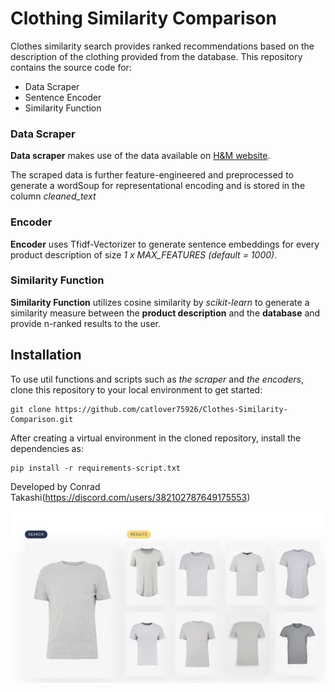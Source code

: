 # Clothing Similarity Comparison

Clothes similarity search provides ranked recommendations based on the description of the clothing provided from the database. This repository contains the source code for:

- Data Scraper
- Sentence Encoder
- Similarity Function

### Data Scraper

**Data scraper** makes use of the data available on [H&M website](https://www2.hm.com/en_in/index.html).

The scraped data is further feature-engineered and preprocessed to generate a wordSoup for representational encoding and is stored in the column _cleaned_text_

### Encoder

**Encoder** uses Tfidf-Vectorizer to generate sentence embeddings for every product description of size _1 x MAX_FEATURES_ _(default = 1000)_.

### Similarity Function

**Similarity Function** utilizes cosine similarity by _scikit-learn_ to generate a similarity measure between the **product description** and the **database** and provide n-ranked results to the user.


## Installation

To use util functions and scripts such as _the scraper_ and _the encoders_, clone this repository to your local environment to get started:

```
git clone https://github.com/catlover75926/Clothes-Similarity-Comparison.git
```

After creating a virtual environment in the cloned repository, install the dependencies as:

```
pip install -r requirements-script.txt
```

Developed by Conrad Takashi(https://discord.com/users/382102787649175553)


<img src="img/similarity.JPG" width="600">